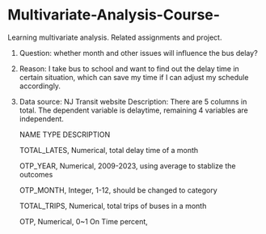 # Multivariate-Analysis-Course-
Learning multivariate analysis. Related assignments and project.

1. Question: whether month and other issues will influence the bus delay?

2. Reason: I take bus to school and want to find out the delay time in certain situation, which can save my time if I can adjust my schedule accordingly.
3. Data source: NJ Transit website
  Description: There are 5 columns in total. The dependent variable is delaytime, remaining 4 variables are independent.

    NAME            TYPE                         DESCRIPTION
   
    TOTAL_LATES,   Numerical,               total delay time of a month
   
    OTP_YEAR,      Numerical,          2009-2023, using average to stablize the outcomes
   
    OTP_MONTH,     Integer,                       1-12, should be changed to category
   
    TOTAL_TRIPS,   Numerical,               total trips of buses in a month
   
    OTP,           Numerical,                0~1 On Time percent,

